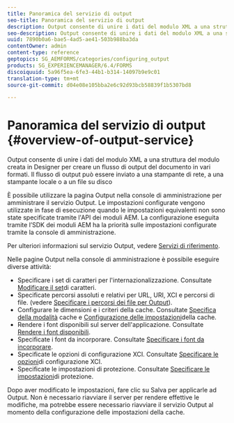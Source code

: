 ```yaml
---
title: Panoramica del servizio di output
seo-title: Panoramica del servizio di output
description: Output consente di unire i dati del modulo XML a una struttura del modulo creata in Designer per creare un flusso di output del documento in vari formati.
seo-description: Output consente di unire i dati del modulo XML a una struttura del modulo creata in Designer per creare un flusso di output del documento in vari formati.
uuid: 7890b0a6-bae5-4ad5-ae41-503b988ba3da
contentOwner: admin
content-type: reference
geptopics: SG_AEMFORMS/categories/configuring_output
products: SG_EXPERIENCEMANAGER/6.4/FORMS
discoiquuid: 5a96f5ea-6fe3-44b1-b314-14097b9e9c01
translation-type: tm+mt
source-git-commit: d04e08e105bba2e6c92d93bcb58839f1b5307bd8

---
```



# Panoramica del servizio di output {#overview-of-output-service}

Output consente di unire i dati del modulo XML a una struttura del modulo creata in Designer per creare un flusso di output del documento in vari formati. Il flusso di output può essere inviato a una stampante di rete, a una stampante locale o a un file su disco

È possibile utilizzare la pagina Output nella console di amministrazione per amministrare il servizio Output. Le impostazioni configurate vengono utilizzate in fase di esecuzione quando le impostazioni equivalenti non sono state specificate tramite l&#39;API dei moduli AEM. La configurazione eseguita tramite l’SDK dei moduli AEM ha la priorità sulle impostazioni configurate tramite la console di amministrazione.

Per ulteriori informazioni sul servizio Output, vedere [Servizi di riferimento](https://www.adobe.com/go/learn_aemforms_services_61).

Nelle pagine Output nella console di amministrazione è possibile eseguire diverse attività:

* Specificare i set di caratteri per l&#39;internazionalizzazione. Consultate [Modificare il set](/help/forms/using/admin-help/change-character-set.md#change-the-character-set)di caratteri.
* Specificate percorsi assoluti e relativi per URL, URI, XCI e percorsi di file. (vedere [Specificare i percorsi dei file per Output](/help/forms/using/admin-help/specify-file-locations-output.md#specify-file-locations-for-output)).
* Configurare le dimensioni e i criteri della cache. Consultate [Specifica della modalità](/help/forms/using/admin-help/configuring-caching-output.md#specifying-the-cache-mode) cache e [Configurazione delle impostazioni](/help/forms/using/admin-help/configuring-caching-output.md#configuring-cache-settings)della cache.
* Rendere i font disponibili sul server dell&#39;applicazione. Consultate [Rendere i font disponibili](/help/forms/using/admin-help/make-fonts-available.md#make-fonts-available).
* Specificate i font da incorporare. Consultate [Specificare i font da incorporare](/help/forms/using/admin-help/specify-fonts-embed.md#specify-fonts-to-embed).
* Specificate le opzioni di configurazione XCI. Consultate [Specificare le opzioni](/help/forms/using/admin-help/specify-xci-configuration-options.md#specify-xci-configuration-options)di configurazione XCI.
* Specificate le impostazioni di protezione. Consultate [Specificare le impostazioni](/help/forms/using/admin-help/specify-security-settings.md#specify-security-settings)di protezione.

Dopo aver modificato le impostazioni, fare clic su Salva per applicarle ad Output. Non è necessario riavviare il server per rendere effettive le modifiche, ma potrebbe essere necessario riavviare il servizio Output al momento della configurazione delle impostazioni della cache.
